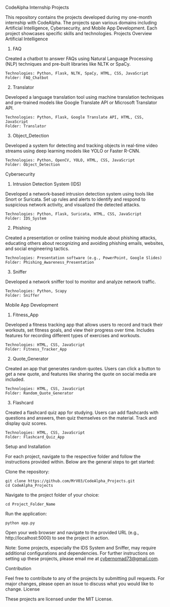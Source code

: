 CodeAlpha Internship Projects

This repository contains the projects developed during my one-month internship with CodeAlpha. The projects span various domains including Artificial Intelligence, Cybersecurity, and Mobile App Development. Each project showcases specific skills and technologies.
Projects Overview
Artificial Intelligence
1. FAQ

Created a chatbot to answer FAQs using Natural Language Processing (NLP) techniques and pre-built libraries like NLTK or SpaCy.

    Technologies: Python, Flask, NLTK, SpaCy, HTML, CSS, JavaScript
    Folder: FAQ_Chatbot

2. Translator

Developed a language translation tool using machine translation techniques and pre-trained models like Google Translate API or Microsoft Translator API.

    Technologies: Python, Flask, Google Translate API, HTML, CSS, JavaScript
    Folder: Translator

3. Object_Detection

Developed a system for detecting and tracking objects in real-time video streams using deep learning models like YOLO or Faster R-CNN.

    Technologies: Python, OpenCV, YOLO, HTML, CSS, JavaScript
    Folder: Object_Detection

Cybersecurity
1. Intrusion Detection System (IDS)

Developed a network-based intrusion detection system using tools like Snort or Suricata. Set up rules and alerts to identify and respond to suspicious network activity, and visualized the detected attacks.

    Technologies: Python, Flask, Suricata, HTML, CSS, JavaScript
    Folder: IDS_System

2. Phishing

Created a presentation or online training module about phishing attacks, educating others about recognizing and avoiding phishing emails, websites, and social engineering tactics.

    Technologies: Presentation software (e.g., PowerPoint, Google Slides)
    Folder: Phishing_Awareness_Presentation

3. Sniffer

Developed a network sniffer tool to monitor and analyze network traffic.

    Technologies: Python, Scapy
    Folder: Sniffer

Mobile App Development
1. Fitness_App

Developed a fitness tracking app that allows users to record and track their workouts, set fitness goals, and view their progress over time. Includes features for recording different types of exercises and workouts.

    Technologies: HTML, CSS, JavaScript
    Folder: Fitness_Tracker_App

2. Quote_Generator

Created an app that generates random quotes. Users can click a button to get a new quote, and features like sharing the quote on social media are included.

    Technologies: HTML, CSS, JavaScript
    Folder: Random_Quote_Generator

3. Flashcard

Created a flashcard quiz app for studying. Users can add flashcards with questions and answers, then quiz themselves on the material. Track and display quiz scores.

    Technologies: HTML, CSS, JavaScript
    Folder: Flashcard_Quiz_App

Setup and Installation

For each project, navigate to the respective folder and follow the instructions provided within. Below are the general steps to get started:

Clone the repository:

    git clone https://github.com/MrV03/CodeAlpha_Projects.git
    cd CodeAlpha_Projects

Navigate to the project folder of your choice:

    cd Project_Folder_Name

Run the application:

    python app.py

Open your web browser and navigate to the provided URL (e.g., http://localhost:5000) to see the project in action.

Note: Some projects, especially the IDS System and Sniffer, may require additional configurations and dependencies. For further instructions on setting up these projects, please email me at cybernomad73@gmail.com.

Contribution

Feel free to contribute to any of the projects by submitting pull requests. For major changes, please open an issue to discuss what you would like to change.
License

These projects are licensed under the MIT License.
